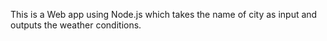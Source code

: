 This is a Web app using Node.js which takes the name of city as input and outputs the weather conditions.
